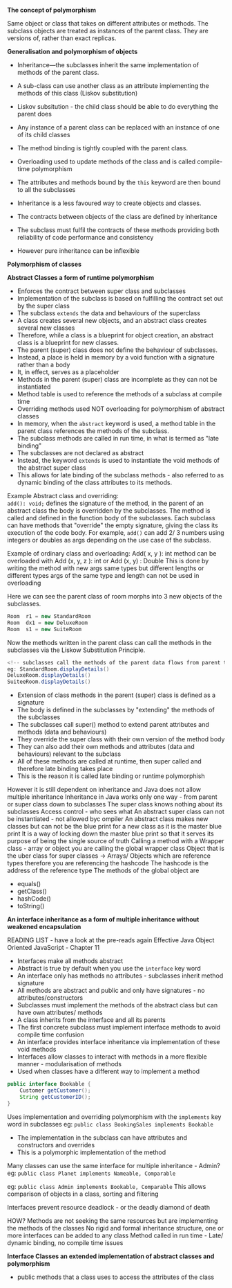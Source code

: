 __The concept of polymorphism__

Same object or class that takes on different attributes or methods.
The subclass objects are treated as instances of the parent class.
They are versions of, rather than exact replicas.

__Generalisation and polymorphism of objects__

- Inheritance—the subclasses inherit the same implementation of methods of the parent class.
- A sub-class can use another class as an attribute implementing the methods of this class (Liskov substitution)
- Liskov subsitution - the child class should be able to do everything the parent does
- Any instance of a parent class can be replaced with an instance of one of its child classes

- The method binding is tightly coupled with the parent class.
- Overloading used to update methods of the class and is called compile-time polymorphism
- The attributes and methods bound by the `this` keyword are then bound to all the subclasses
- Inheritance is a less favoured way to create objects and classes.
- The contracts between objects of the class are defined by inheritance
- The subclass must fulfil the contracts of these methods providing both reliability of code performance and consistency
- However pure inheritance can be inflexible

__Polymorphism of classes__

__Abstract Classes a form of runtime polymorphism__

- Enforces the contract between super class and subclasses
- Implementation of the subclass is based on fulfilling the contract set out by the super class
- The subclass `extends` the data and behaviours of the superclass
- A class creates several new objects, and an abstract class creates several new classes
- Therefore, while a class is a blueprint for object creation, an abstract class is a blueprint for new classes.
- The parent (super) class does not define the behaviour of subclasses.
- Instead, a place is held in memory by a void function with a signature rather than a body
- It, in effect, serves as a placeholder
- Methods in the parent (super) class are incomplete as they can not be instantiated
- Method table is used to reference the methods of a subclass at compile time
- Overriding methods used NOT overloading for polymorphism of abstract classes
- In memory, when the `abstract` keyword is used, a method table in the parent class references the methods of the subclass.
- The subclass methods are called in run time, in what is termed as "late binding"
- The subclasses are not declared as abstract
- Instead, the keyword `extends` is used to instantiate the void methods of the abstract super class
- This allows for late binding of the subclass methods - also referred to as dynamic binding of the class attributes to its methods.

Example Abstract class and overriding:  
`add(): void;` defines the signature of the method, in the parent of an abstract class the body is overridden by the subclasses.
The method is called and defined in the function body of the subclasses.
Each subclass can have methods that "override" the empty signature, giving the class its execution of the code body.
For example, `add()` can add 2/ 3 numbers using integers or doubles as args depending on the use case of the subclass.

Example of ordinary class and overloading:
Add( x, y ): int method can be overloaded with Add (x, y, z ): int  or Add (x, y) : Double
This is done by writing the method with new args same types but different lengths or different types
args of the same type and length can not be used in overloading

Here we can see the parent class of room morphs into 3 new objects of the subclasses.

```Java
Room  r1 = new StandardRoom
Room  dx1 = new DeluxeRoom
Room  s1 = new SuiteRoom
```

Now the methods written in the parent class can call the methods in the subclasses via the Liskow Substitution Principle.

```Java
<!-- subclasses call the methods of the parent data flows from parent to child -->
eg: StandardRoom.displayDetails()
DeluxeRoom.displayDetails()
SuiteeRoom.displayDetails()
```

- Extension of class methods in the parent (super) class is defined as a signature
- The body is defined in the subclasses by "extending" the methods of the subclasses
- The subclasses call super() method to extend parent attributes and methods (data and behaviours)
- They override the super class with their own version of the method body
- They can also add their own methods and attributes (data and behaviours) relevant to the subclass
- All of these methods are called at runtime, then super called and therefore late binding takes place
- This is the reason it is called late binding or runtime polymorphish

However it is still dependent on inheritance and Java does not allow multiple inheritance
Inheritance in Java works only one way - from parent or super class down to subclasses
The super class knows nothing about its subclasses
Access control - who sees what
An abstract super class can not be instantiated - not allowed byc ompiler
An abstract class makes new classes but can not be the blue print for a new class as it is the master blue print
It is a way of locking down the master blue print so that it serves its purpose of being the single source of truth
Calling a method with a Wrapper class - array or object you are calling the global wrapper class Object that is
the uber class for super classes -> Arrays/ Objects which are reference types therefore you are referencing the hashcode
The hashcode is the address of the reference type
The methods of the global object are

- equals()
- getClass()
- hashCode()
- toString()

__An interface inheritance as a form of multiple inheritance without weakened encapsulation__

READING LIST - have a look at the pre-reads again
Effective Java
Object Oriented JavaScript - Chapter 11

- Interfaces make all methods abstract
- Abstract is true by default when you use the `interface` key word
- An interface only has methods no attributes - subclasses inherit method signature
- All methods are abstract and public and only have signatures - no attributes/constructors
- Subclasses must implement the methods of the abstract class but can have own attributes/ methods
- A class inherits from the interface and all its parents
- The first concrete subclass must implement interface methods to avoid compile time confusion
- An interface provides interface inheritance via implementation of these void methods
- Interfaces allow classes to interact with methods in a more flexible manner - modularisation of methods
- Used when classes have a different way to implement a method

```Java
public interface Bookable {
    Customer getCustomer();
    String getCustomerID();
}
```

Uses implementation and overriding polymorphism with the `implements` key word in subclasses
eg: `public class BookingSales implements Bookable`

- The implementation in the subclass can have attributes and constructors and overrides
- This is a polymorphic implementation of the method

Many classes can use the same interface for multiple inheritance - Admin?
eg: `public class Planet implements Nameable, Comparable`

eg: `public class Admin implements Bookable, Comparable`
This allows comparison of objects in a class, sorting and filtering

Interfaces prevent resource deadlock - or the deadly diamond of death

HOW?
Methods are not seeking the same resources but are implementing the methods of the classes
No rigid and formal inheritance structure, one or more interfaces can be added to any class
Method called in run time - Late/ dynamic binding, no compile time issues

__Interface Classes an extended implementation of abstract classes and polymorphism__

- public methods that a class uses to access the attributes of the class
